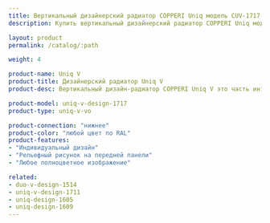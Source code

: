 ```yaml
---
title: Вертикальный дизайнерский радиатор COPPERI Uniq модель CUV-1717
description: Купить вертикальный дизайнерский радиатор COPPERI Uniq модель CUV-1717 по цене производителя в Москве.

layout: product
permalink: /catalog/:path

weight: 4

product-name: Uniq V
product-title: Дизайнерский радиатор Uniq V
product-desc: Вертикальный дизайн-радиатор COPPERI Uniq V это часть интерьера, которой можно любоваться бесконечно. Строгая форма и яркое оформление передней панели мгновенно обращают на себя внимание и не дают отвести взгляд.

product-model: uniq-v-design-1717
product-type: uniq-v-vo

product-connection: "нижнее"
product-color: "любой цвет по RAL"
product-features:
- "Индивидуальный дизайн"
- "Рельефный рисунок на передней панели"
- "Любое полноцветное изображение"

related:
- duo-v-design-1514
- uniq-v-design-1711
- uniq-design-1605
- uniq-design-1609
---
```

